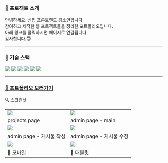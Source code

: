 ### 📁 프로젝트 소개

안녕하세요. 신입 프론트엔드 김소연입니다. <br/>
참여하고 제작한 웹 프로젝트들을 정리한 포트폴리오입니다. <br/>
아래 링크를 클릭하시면 페이지로 연결됩니다. <br/>
감사합니다.😇

---

### 🔧 기술 스택

<img src="https://img.shields.io/badge/javascript-F7DF1E?style=for-the-badge&logo=javascript&logoColor=white"/> <img src="https://img.shields.io/badge/React-61DAFB?style=for-the-badge&logo=React&logoColor=white"/> <img src="https://img.shields.io/badge/styled components-DB7093?style=for-the-badge&logo=styledcomponents&logoColor=white"/> <img src="https://img.shields.io/badge/mysql-4479A1?style=for-the-badge&logo=mysql&logoColor=white"/> <img src="https://img.shields.io/badge/express-000000?style=for-the-badge&logo=express&logoColor=white"/> <img src="https://img.shields.io/badge/axios-5A29E4?style=for-the-badge&logo=axios&logoColor=white"/>

---

<h3><a href="https://soyeon112.github.io/portfolio_sy/">🔗 포트폴리오 보러가기</a></h3>

[^1]: 🔗 : [https://soyeon112.github.io/portfolio_sy/](https://soyeon112.github.io/portfolio_sy/)

🔍 스크린샷

<table>
  <tr>
    <td><img src ="https://github.com/soyeon112/portfolio_sy/assets/29302463/b14e0b84-37a2-403c-859d-9360575115b7"/></td>
    <td><img src ="https://github.com/soyeon112/portfolio_sy/assets/29302463/a09f004f-193c-4ab3-bebf-df9e09059ff9"/></td>
  </tr>
  <tr>
    <td>projects page</td>
    <td>admin page - main</td>
  </tr>
  <tr>
    <td><img src="https://github.com/soyeon112/portfolio_sy/assets/29302463/e04956ba-05a3-49d7-922c-21fcde16a82d"/></td>
    <td><img src="https://github.com/soyeon112/portfolio_sy/assets/29302463/a981275c-9347-4738-bbbb-2c7de1d96c66"/></td>
  </tr>
  <tr>
    <td>admin page - 게시물 작성</td>
    <td>admin page - 게시물 수정</td>
  </tr>
  <tr>
    <td><img src="https://github.com/soyeon112/portfolio_sy/assets/29302463/19adb639-15f0-4f1e-9d46-c1861e83af11"/></td>
    <td><img src ="https://github.com/soyeon112/portfolio_sy/assets/29302463/7aaa736b-4e75-4989-b55e-e94f8ce2221e"/></td>
  </tr>
  <tr>
    <td>📱 모바일</td>
    <td>📱 태블릿</td>
  </tr>
</table>
